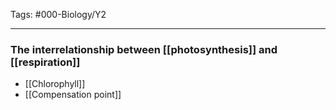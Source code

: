Tags: #000-Biology/Y2

---
### The interrelationship between [[photosynthesis]] and [[respiration]]
- [[Chlorophyll]]
- [[Compensation point]]
